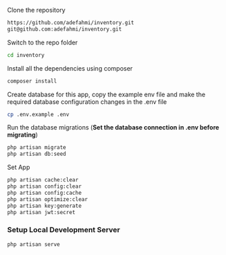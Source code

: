 Clone the repository

```bash
https://github.com/adefahmi/inventory.git
git@github.com:adefahmi/inventory.git
```

Switch to the repo folder

```bash
cd inventory
```

Install all the dependencies using composer

```bash
composer install
```
Create database for this app, copy the example env file and make the required database configuration changes in the .env file

```bash
cp .env.example .env
```

Run the database migrations (**Set the database connection in .env before migrating**)

```bash
php artisan migrate
php artisan db:seed
```

Set App

```bash
php artisan cache:clear
php artisan config:clear
php artisan config:cache
php artisan optimize:clear
php artisan key:generate
php artisan jwt:secret
```

### Setup Local Development Server

```bash
php artisan serve
```
